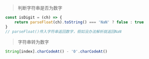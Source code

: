 > 判断字符串是否为数字

```javascript
const isDigit = (ch) => {
    return parseFloat(ch).toString() === 'NaN' ? false : true
}
// parseFloat()传入字符串返回数字，假如没办法解析就返回NaN
```

> 字符串转为数字

```javascript
String[index].charCodeAt() - '0'.charCodeAt()
```
